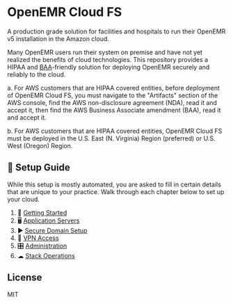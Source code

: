 # OpenEMR Cloud FS

A production grade solution for facilities and hospitals to run their OpenEMR v5 installation in the Amazon cloud.

Many OpenEMR users run their system on premise and have not yet realized the benefits of cloud technologies. This repository provides a HIPAA and [BAA](http://searchhealthit.techtarget.com/definition/HIPAA-business-associate-agreement-BAA)-friendly solution for deploying OpenEMR securely and reliably to the cloud.

a. For AWS customers that are HIPAA covered entities, before deployment of OpenEMR Cloud FS, you must navigate to the "Artifacts" section of the AWS console, find the AWS non-disclosure agreement (NDA), read it and accept it, then find the AWS Business Associate amendment (BAA), read it and accept it.
 
b. For AWS customers that are HIPAA covered entities, OpenEMR Cloud FS must be deployed in the U.S. East (N. Virginia) Region (preferred) or U.S. West (Oregon) Region.

## 📒 Setup Guide

While this setup is mostly automated, you are asked to fill in certain details that are unique to your practice. Walk through each chapter below to set up your cloud.

1. 🚴 [Getting Started](chapters/01-Getting-Started.md)
2. 🖥 [Application Servers](chapters/02-Application-Servers.md)
3. ▶ [Secure Domain Setup](chapters/03-Secure-Domain-Setup.md)
4. 📝 [VPN Access](chapters/04-VPN-Access.md)
5. 🎛 [Administration](chapters/05-Administration.md)
6. ☁ [Stack Operations](chapters/06-Stack-Operations.md)

## License

MIT

